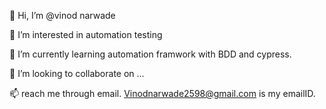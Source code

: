 👋 Hi, I’m @vinod narwade

👀 I’m interested in automation testing

🌱 I’m currently learning automation framwork with BDD and cypress.

💞️ I’m looking to collaborate on ...

📫 reach me through email. Vinodnarwade2598@gmail.com is my emailID.
